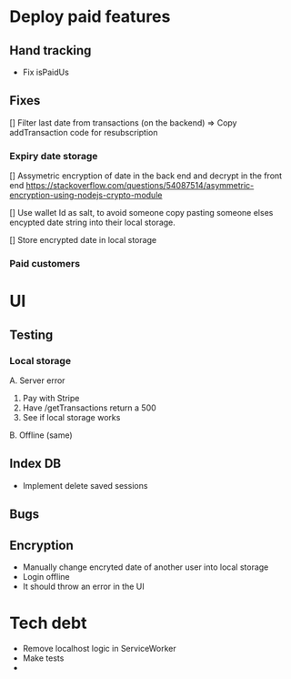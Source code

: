 # Deploy paid features

## Hand tracking

- Fix isPaidUs

## Fixes

[] Filter last date from transactions (on the backend) => Copy addTransaction code for resubscription

### Expiry date storage

[] Assymetric encryption of date in the back end and decrypt in the front end https://stackoverflow.com/questions/54087514/asymmetric-encryption-using-nodejs-crypto-module

[] Use wallet Id as salt, to avoid someone copy pasting someone elses encypted date string into their local storage.

[] Store encrypted date in local storage

### Paid customers

# UI

## Testing

### Local storage

A. Server error

1.  Pay with Stripe
2.  Have /getTransactions return a 500
3.  See if local storage works

B. Offline (same)

## Index DB

- Implement delete saved sessions

## Bugs

## Encryption

- Manually change encryted date of another user into local storage
- Login offline
- It should throw an error in the UI

# Tech debt

- Remove localhost logic in ServiceWorker
- Make tests
-
